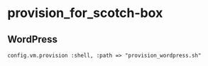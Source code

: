 # provision_for_scotch-box

## WordPress
```
config.vm.provision :shell, :path => "provision_wordpress.sh"
```